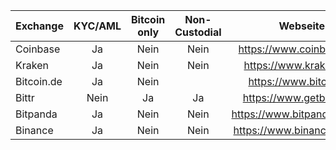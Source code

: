 | Exchange       | KYC/AML| Bitcoin only  | Non-Custodial | Webseite                     | 6 | 7 | 8 | 9 | 
| :------------- | :-----:|:-------------:|:-------------:| :--------------------------: | - | - | - | - | 
| Coinbase       |   Ja   |      Nein     |      Nein     | https://www.coinbase.com     |   |   |   |   |     
| Kraken         |   Ja   |      Nein     |      Nein     | https://www.kraken.com       |   |   |   |   |      
| Bitcoin.de     |   Ja   |      Nein     |               | https://www.bitcoin.de       |   |   |   |   |     
| Bittr          |   Nein |       Ja      |       Ja      | https://www.getbittr.com     |   |   |   |   |     
| Bitpanda       |   Ja   |      Nein     |      Nein     | https://www.bitpanda.com/de  |   |   |   |   |      
| Binance        |   Ja   |      Nein     |      Nein     | https://www.binance.com/de   |   |   |   |   |   
